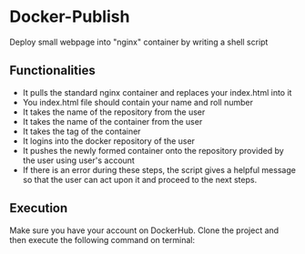 # Docker-Publish
Deploy small webpage into "nginx" container by writing a shell script

## Functionalities
- It pulls the standard nginx container and replaces your index.html into it 
- You index.html file should contain your name and roll number
- It takes the name of the repository from the user
- It takes the name of the container from the user
- It takes the tag of the container
- It logins into the docker repository of the user
- It pushes the newly formed container onto the repository provided by the user using user's account
- If there is an error during these steps, the script gives a helpful message so that the user can act upon it and proceed to the next steps.

## Execution
Make sure you have your account on DockerHub. Clone the project and then execute the following command on terminal:
